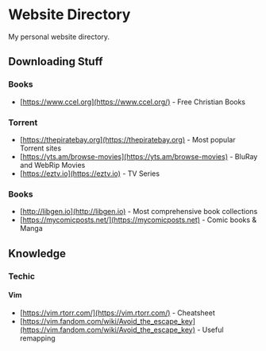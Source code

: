 # Website Directory
My personal website directory.

## Downloading Stuff

### Books
* [https://www.ccel.org](https://www.ccel.org/) - Free Christian Books

### Torrent
* [https://thepiratebay.org](https://thepiratebay.org) - Most popular Torrent sites
* [https://yts.am/browse-movies](https://yts.am/browse-movies) - BluRay and WebRip Movies
* [https://eztv.io](https://eztv.io) - TV Series

### Books
* [http://libgen.io](http://libgen.io) - Most comprehensive book collections
* [https://mycomicposts.net/](https://mycomicposts.net) - Comic books & Manga

## Knowledge

### Techic

#### Vim
* [https://vim.rtorr.com/](https://vim.rtorr.com/) - Cheatsheet
* [https://vim.fandom.com/wiki/Avoid_the_escape_key](https://vim.fandom.com/wiki/Avoid_the_escape_key) - Useful remapping